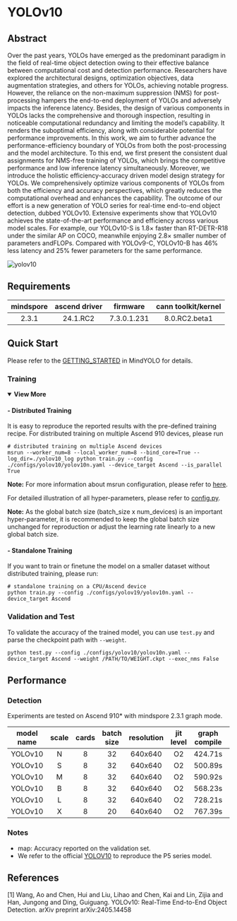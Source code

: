 # YOLOv10

## Abstract
Over the past years, YOLOs have emerged as the predominant paradigm in the field
of real-time object detection owing to their effective balance between computational 
cost and detection performance. Researchers have explored the architectural
designs, optimization objectives, data augmentation strategies, and others for 
YOLOs, achieving notable progress. However, the reliance on the non-maximum
suppression (NMS) for post-processing hampers the end-to-end deployment of
YOLOs and adversely impacts the inference latency. Besides, the design of various
components in YOLOs lacks the comprehensive and thorough inspection, resulting
in noticeable computational redundancy and limiting the model’s capability. It 
renders the suboptimal efficiency, along with considerable potential for performance
improvements. In this work, we aim to further advance the performance-efficiency
boundary of YOLOs from both the post-processing and the model architecture. To
this end, we first present the consistent dual assignments for NMS-free training
of YOLOs, which brings the competitive performance and low inference latency
simultaneously. Moreover, we introduce the holistic efficiency-accuracy driven
model design strategy for YOLOs. We comprehensively optimize various components 
of YOLOs from both the efficiency and accuracy perspectives, which greatly
reduces the computational overhead and enhances the capability. The outcome
of our effort is a new generation of YOLO series for real-time end-to-end object
detection, dubbed YOLOv10. Extensive experiments show that YOLOv10 achieves
the state-of-the-art performance and efficiency across various model scales. For
example, our YOLOv10-S is 1.8× faster than RT-DETR-R18 under the similar AP on COCO, 
meanwhile enjoying 2.8× smaller number of parameters andFLOPs. Compared with 
YOLOv9-C, YOLOv10-B has 46% less latency and 25% fewer parameters for the same performance.

![yolov10](https://github.com/user-attachments/assets/0241fe17-ccbf-42db-9e0a-f9e2e8c79a1b)


## Requirements

| mindspore | ascend driver | firmware     | cann toolkit/kernel |
| :-------: | :-----------: | :----------: |:-------------------:|
| 2.3.1     | 24.1.RC2      | 7.3.0.1.231  |   8.0.RC2.beta1     |

## Quick Start

Please refer to the [GETTING_STARTED](https://github.com/mindspore-lab/mindyolo/blob/master/GETTING_STARTED.md) in MindYOLO for details.

### Training

<details open>
<summary><b>View More</b></summary>

#### - Distributed Training

It is easy to reproduce the reported results with the pre-defined training recipe. For distributed training on multiple Ascend 910 devices, please run
```shell
# distributed training on multiple Ascend devices
msrun --worker_num=8 --local_worker_num=8 --bind_core=True --log_dir=./yolov10_log python train.py --config ./configs/yolov10/yolov10n.yaml --device_target Ascend --is_parallel True
```

**Note:** For more information about msrun configuration, please refer to [here](https://www.mindspore.cn/tutorials/experts/zh-CN/r2.3.1/parallel/msrun_launcher.html).

For detailed illustration of all hyper-parameters, please refer to [config.py](https://github.com/mindspore-lab/mindyolo/blob/master/mindyolo/utils/config.py).

**Note:**  As the global batch size  (batch_size x num_devices) is an important hyper-parameter, it is recommended to keep the global batch size unchanged for reproduction or adjust the learning rate linearly to a new global batch size.

#### - Standalone Training

If you want to train or finetune the model on a smaller dataset without distributed training, please run:

```shell
# standalone training on a CPU/Ascend device
python train.py --config ./configs/yolov19/yolov10n.yaml --device_target Ascend
```

</details>

### Validation and Test

To validate the accuracy of the trained model, you can use `test.py` and parse the checkpoint path with `--weight`.

```
python test.py --config ./configs/yolov10/yolov10n.yaml --device_target Ascend --weight /PATH/TO/WEIGHT.ckpt --exec_nms False
```

## Performance


### Detection


Experiments are tested on Ascend 910* with mindspore 2.3.1 graph mode.

|  model name  |  scale  | cards  | batch size | resolution |  jit level  | graph compile | ms/step | img/s  |  map  |          recipe              |                                                       weight                                                       |
|  :--------:  |  :---:  |  :---: |   :---:    |   :---:    |    :---:    |     :---:     |  :---:  |  :---: |:-----:|          :---:               |:------------------------------------------------------------------------------------------------------------------:|
|    YOLOv10    |    N   |    8   |     32     |  640x640   |     O2      |    424.71s    | 513.63  | 498.41 | 38.3% |    [yaml](./yolov10n.yaml)    | [weights](https://download-mindspore.osinfra.cn/toolkits/mindyolo/yolov10/yolov10n_500e_mAP383-c973023d.ckpt) |
|    YOLOv10    |    S   |    8   |     32     |  640x640   |     O2      |    500.89s    | 503.38  | 511.09 | 45.7% |    [yaml](./yolov10s.yaml)    | [weights](https://download-mindspore.osinfra.cn/toolkits/mindyolo/yolov10/yolov10s_500e_mAP457-8660fa84.ckpt) |
|    YOLOv10    |    M   |    8   |     32     |  640x640   |     O2      |    590.92s    | 560.81 | 433.22 | 50.7% |    [yaml](./yolov10m.yaml)    | [weights](https://download-mindspore.osinfra.cn/toolkits/mindyolo/yolov10/yolov10m_500e_mAP507-1cc8c5fb.ckpt) |
|    YOLOv10    |    B   |    8   |     32     |  640x640   |     O2      |    568.23s    | 695.69 | 367.98 | 52.0% |    [yaml](./yolov10b.yaml)    | [weights](https://download-mindspore.osinfra.cn/toolkits/mindyolo/yolov10/yolov10b_500e_mAP520-0b560f87.ckpt) |
|    YOLOv10    |    L   |    8   |     32     |  640x640   |     O2      |    728.21s    | 782.61 | 327.11 | 52.6% |    [yaml](./yolov10l.yaml)    | [weights](https://download-mindspore.osinfra.cn/toolkits/mindyolo/yolov10/yolov10l_500e_mAP526-226baf5f.ckpt) |
|    YOLOv10    |    X   |    8   |     20     |  640x640   |     O2      |    767.39s    | 650.63 | 245.92 | 53.7% |    [yaml](./yolov10x.yaml)    | [weights](https://download-mindspore.osinfra.cn/toolkits/mindyolo/yolov10/yolov10x_500e_mAP537-aaaa57bb.ckpt) |




### Notes

- map: Accuracy reported on the validation set.
- We refer to the official [YOLOV10](https://github.com/THU-MIG/yolov10) to reproduce the P5 series model.

## References

<!--- Guideline: Citation format should follow GB/T 7714. -->
[1] Wang, Ao and Chen, Hui and Liu, Lihao and Chen, Kai and Lin, Zijia and Han, Jungong and Ding, Guiguang. YOLOv10: Real-Time End-to-End Object Detection.
arXiv preprint arXiv:2405.14458
